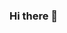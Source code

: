 ### Hi there 👋

<!--
**EmanuelAngelo/EmanuelAngelo** is a ✨ _special_ ✨ repository because its `README.md` (this file) appears on your GitHub profile.

Here are some ideas to get you started:


👨🏻‍🎓 Sistemas de Informação 
📚 Mestrado Profissional em Engenharia da Computação 
📚 Especialização em Engenharia de Software 
📧 emanuelangelo@outlook.com.br 
👨🏻‍💻 Linkedin:<a href=“https://www.linkedin.com/in/emanuelangelo/“>Emanuel Angelo</a> 


![Aryclenio GitHub Stats](https://github-readme-stats.vercel.app/api?username=EmanuelAngelo&show_icons=true)

